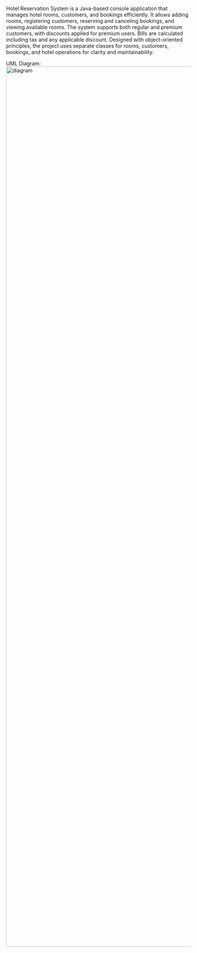 Hotel Reservation System is a Java-based console application that manages hotel rooms, customers, and bookings efficiently. It allows adding rooms, registering customers, reserving and canceling bookings, and viewing available rooms. The system supports both regular and premium customers, with discounts applied for premium users. Bills are calculated including tax and any applicable discount. Designed with object-oriented principles, the project uses separate classes for rooms, customers, bookings, and hotel operations for clarity and maintainability.

 UML Diagram:
<img width="2230" height="2400" alt="diagram" src="https://github.com/user-attachments/assets/35f2c726-df33-4514-bb96-3fba96a636c0" />
